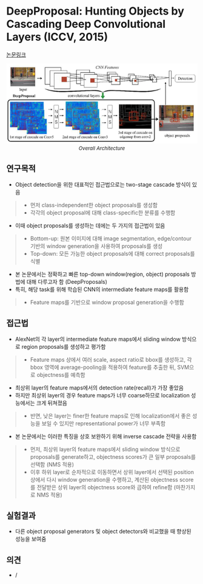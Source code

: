 # DeepProposal: Hunting Objects by Cascading Deep Convolutional Layers (ICCV, 2015)

[논문링크](https://openaccess.thecvf.com/content_iccv_2015/html/Ghodrati_DeepProposal_Hunting_Objects_ICCV_2015_paper.html)

<p align="center">
    <img width="600" alt='fig1' src="../img/ghodrati2015deepproposal.png?raw=true"></br>
    <em><font size=2>Overall Architecture</font></em>
</p>

## 연구목적
- Object detection을 위한 대표적인 접근법으로는 two-stage cascade 방식이 있음
> - 먼저 class-independent한 object proposals를 생성함
> - 각각의 object proposal에 대해 class-specific한 분류를 수행함
- 이때 object proposals를 생성하는 데에는 두 가지의 접근법이 있음
> - Bottom-up: 원본 이미지에 대해 image segmentation, edge/contour 기반의 window generation을 사용하여 proposals를 생성
> - Top-down: 모든 가능한 object proposals에 대해 correct proposals를 식별
- 본 논문에서는 정확하고 빠른 top-down window(region, object) proposals 방법에 대해 다루고자 함 (DeepProposals)
- 특히, 해당 task를 위해 학습된 CNN의 intermediate feature maps를 활용함 
> - Feature maps를 기반으로 window proposal generation을 수행함

## 접근법
- AlexNet의 각 layer의 intermediate feature maps에서 sliding window 방식으로 region proposals를 생성하고 평가함
> - Feature maps 상에서 여러 scale, aspect ratio로 bbox를 생성하고, 각 bbox 영역에 average-pooling을 적용하여 feature를 추출한 뒤, SVM으로 objectness를 예측함
- 최상위 layer의 feature maps에서의 detection rate(recall)가 가장 좋았음
- 하지만 최상위 layer의 경우 feature maps가 너무 coarse하므로 localization 성능에서는 크게 뒤쳐졌음
> - 반면, 낮은 layer는 finer한 feature maps로 인해 localization에서 좋은 성능을 보일 수 있지만 representational power가 너무 부족함
- 본 논문에서는 이러한 특징을 상호 보완하기 위해 inverse cascade 전략을 사용함
> - 먼저, 최상위 layer의 feature maps에서 sliding window 방식으로 proposals를 generate하고, objectness scores가 큰 일부 proposals를 선택함 (NMS 적용)
> - 이후 하위 layer로 순차적으로 이동하면서 상위 layer에서 선택된 position 상에서 다시 window generation을 수행하고, 계산된 objectness score를 전달받은 상위 layer의 objectness score와 곱하여 refine함 (마찬가지로 NMS 적용)

## 실험결과
- 다른 object proposal generators 및 object detectors와 비교했을 때 향상된 성능을 보여줌

## 의견
- / 